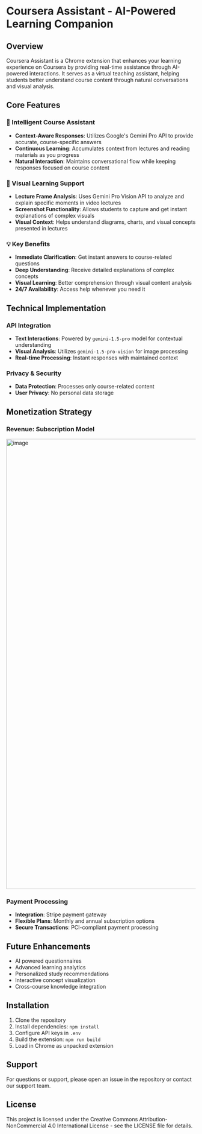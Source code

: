 # Coursera Assistant - AI-Powered Learning Companion

## Overview
Coursera Assistant is a Chrome extension that enhances your learning experience on Coursera by providing real-time assistance through AI-powered interactions. It serves as a virtual teaching assistant, helping students better understand course content through natural conversations and visual analysis.

## Core Features

### 🤖 Intelligent Course Assistant
- **Context-Aware Responses**: Utilizes Google's Gemini Pro API to provide accurate, course-specific answers
- **Continuous Learning**: Accumulates context from lectures and reading materials as you progress
- **Natural Interaction**: Maintains conversational flow while keeping responses focused on course content

### 📸 Visual Learning Support
- **Lecture Frame Analysis**: Uses Gemini Pro Vision API to analyze and explain specific moments in video lectures
- **Screenshot Functionality**: Allows students to capture and get instant explanations of complex visuals
- **Visual Context**: Helps understand diagrams, charts, and visual concepts presented in lectures

### 💡 Key Benefits
- **Immediate Clarification**: Get instant answers to course-related questions
- **Deep Understanding**: Receive detailed explanations of complex concepts
- **Visual Learning**: Better comprehension through visual content analysis
- **24/7 Availability**: Access help whenever you need it

## Technical Implementation

### API Integration
- **Text Interactions**: Powered by `gemini-1.5-pro` model for contextual understanding
- **Visual Analysis**: Utilizes `gemini-1.5-pro-vision` for image processing
- **Real-time Processing**: Instant responses with maintained context

### Privacy & Security
- **Data Protection**: Processes only course-related content
- **User Privacy**: No personal data storage

## Monetization Strategy

### Revenue: Subscription Model

<img width="1194" alt="image" src="https://github.com/user-attachments/assets/91610f98-b9b3-4c6c-9450-568091bbe394">



### Payment Processing
- **Integration**: Stripe payment gateway
- **Flexible Plans**: Monthly and annual subscription options
- **Secure Transactions**: PCI-compliant payment processing

## Future Enhancements
- AI powered questionnaires
- Advanced learning analytics
- Personalized study recommendations
- Interactive concept visualization
- Cross-course knowledge integration

## Installation
1. Clone the repository
2. Install dependencies: `npm install`
3. Configure API keys in `.env`
4. Build the extension: `npm run build`
5. Load in Chrome as unpacked extension

## Support
For questions or support, please open an issue in the repository or contact our support team.

## License
This project is licensed under the Creative Commons Attribution-NonCommercial 4.0 International License - see the LICENSE file for details.
